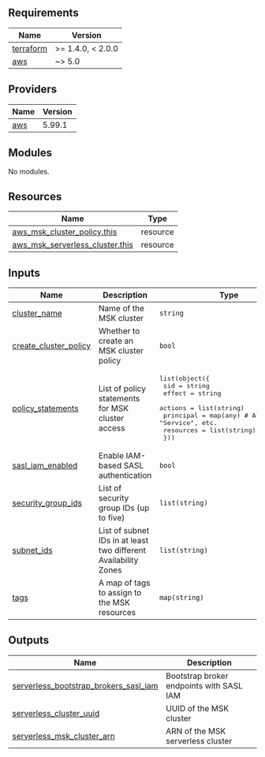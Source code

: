 <!-- BEGINNING OF PRE-COMMIT-TERRAFORM DOCS HOOK -->
## Requirements

| Name | Version |
|------|---------|
| <a name="requirement_terraform"></a> [terraform](#requirement\_terraform) | >= 1.4.0, < 2.0.0 |
| <a name="requirement_aws"></a> [aws](#requirement\_aws) | ~> 5.0 |

## Providers

| Name | Version |
|------|---------|
| <a name="provider_aws"></a> [aws](#provider\_aws) | 5.99.1 |

## Modules

No modules.

## Resources

| Name | Type |
|------|------|
| [aws_msk_cluster_policy.this](https://registry.terraform.io/providers/hashicorp/aws/latest/docs/resources/msk_cluster_policy) | resource |
| [aws_msk_serverless_cluster.this](https://registry.terraform.io/providers/hashicorp/aws/latest/docs/resources/msk_serverless_cluster) | resource |

## Inputs

| Name | Description | Type | Default | Required |
|------|-------------|------|---------|:--------:|
| <a name="input_cluster_name"></a> [cluster\_name](#input\_cluster\_name) | Name of the MSK cluster | `string` | n/a | yes |
| <a name="input_create_cluster_policy"></a> [create\_cluster\_policy](#input\_create\_cluster\_policy) | Whether to create an MSK cluster policy | `bool` | `false` | no |
| <a name="input_policy_statements"></a> [policy\_statements](#input\_policy\_statements) | List of policy statements for MSK cluster access | <pre>list(object({<br/>    sid       = string<br/>    effect    = string<br/>    actions   = list(string)<br/>    principal = map(any) # Allow "AWS", "Service", etc.<br/>    resources = list(string)<br/>  }))</pre> | n/a | yes |
| <a name="input_sasl_iam_enabled"></a> [sasl\_iam\_enabled](#input\_sasl\_iam\_enabled) | Enable IAM-based SASL authentication | `bool` | `true` | no |
| <a name="input_security_group_ids"></a> [security\_group\_ids](#input\_security\_group\_ids) | List of security group IDs (up to five) | `list(string)` | `[]` | no |
| <a name="input_subnet_ids"></a> [subnet\_ids](#input\_subnet\_ids) | List of subnet IDs in at least two different Availability Zones | `list(string)` | n/a | yes |
| <a name="input_tags"></a> [tags](#input\_tags) | A map of tags to assign to the MSK resources | `map(string)` | `{}` | no |

## Outputs

| Name | Description |
|------|-------------|
| <a name="output_serverless_bootstrap_brokers_sasl_iam"></a> [serverless\_bootstrap\_brokers\_sasl\_iam](#output\_serverless\_bootstrap\_brokers\_sasl\_iam) | Bootstrap broker endpoints with SASL IAM |
| <a name="output_serverless_cluster_uuid"></a> [serverless\_cluster\_uuid](#output\_serverless\_cluster\_uuid) | UUID of the MSK cluster |
| <a name="output_serverless_msk_cluster_arn"></a> [serverless\_msk\_cluster\_arn](#output\_serverless\_msk\_cluster\_arn) | ARN of the MSK serverless cluster |
<!-- END OF PRE-COMMIT-TERRAFORM DOCS HOOK -->
